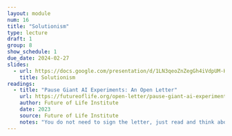 ```yaml
---
layout: module
num: 16
title: "Solutionism"
type: lecture
draft: 1
group: 8
show_schedule: 1
due_date: 2024-02-27
slides:
  - url: https://docs.google.com/presentation/d/1LN3qeoZnZegGh4iVdpUM-HiTcV2FyF-qjGqbb_Ox-Fo/edit?usp=sharing
    title: Solutionism
readings:
  - title: "Pause Giant AI Experiments: An Open Letter"
    url: https://futureoflife.org/open-letter/pause-giant-ai-experiments/
    author: Future of Life Institute
    date: 2023
    source: Future of Life Institute
    notes: "You do not need to sign the letter, just read and think about it in conversation with solutionism"
---    
```

